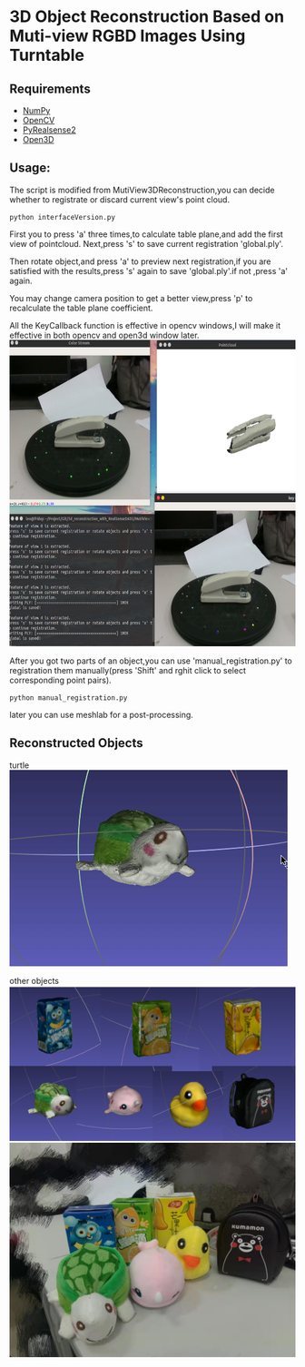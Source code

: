 # 3D Object Reconstruction Based on Muti-view RGBD Images Using Turntable

## Requirements
* [NumPy](https://pypi.org/project/numpy/)
* [OpenCV](https://pypi.org/project/opencv-python/)
* [PyRealsense2](https://pypi.org/project/pyrealsense2/)
* [Open3D](https://github.com/IntelVCL/Open3D)


## Usage:
The script is modified from MutiView3DReconstruction,you can decide whether to registrate or discard current view's point cloud.
```
python interfaceVersion.py
```
First you to press 'a' three times,to calculate table plane,and add the first view of pointcloud.
Next,press 's' to save current registration 'global.ply'.

Then rotate object,and press 'a' to preview next registration,if you are satisfied with the results,press 's' again to save 'global.ply'.if not ,press 'a' again.

You may change camera position to get a better view,press 'p' to recalculate the table plane coefficient.

All the KeyCallback function is effective in opencv windows,I will make it effective in both opencv and open3d window later.
<img src="./doc/screenshot.png" height="540" width="720" >

After you got two parts of an object,you can use 'manual_registration.py' to registration them manually(press 'Shift' and rghit click to select corresponding point pairs).
```
python manual_registration.py
```
later you can use meshlab for a post-processing.

## Reconstructed Objects
turtle
![result](./doc/turtle.gif)

other objects
![result](./doc/demo.png)
![result](./doc/demo2.jpg)

